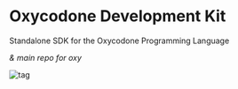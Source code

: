 # Oxycodone Development Kit

Standalone SDK for the Oxycodone Programming Language

_& main repo for oxy_

![tag](https://github.com/cassidyyyy/odk/assets/161962282/ad8c1e61-c9fc-40a1-ae3b-f6d57b63b33e)
